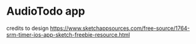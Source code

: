 # AudioTodo app

credits to design https://www.sketchappsources.com/free-source/1764-srm-timer-ios-app-sketch-freebie-resource.html
